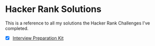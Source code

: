 # Hacker Rank Solutions

This is a reference to all my solutions the Hacker Rank Challenges I've completed.

- [x] [Interview Preparation Kit](https://github.com/HerrPeterr/HackerRank-Solutions/tree/master/Interview%20Prep%20Kit)
